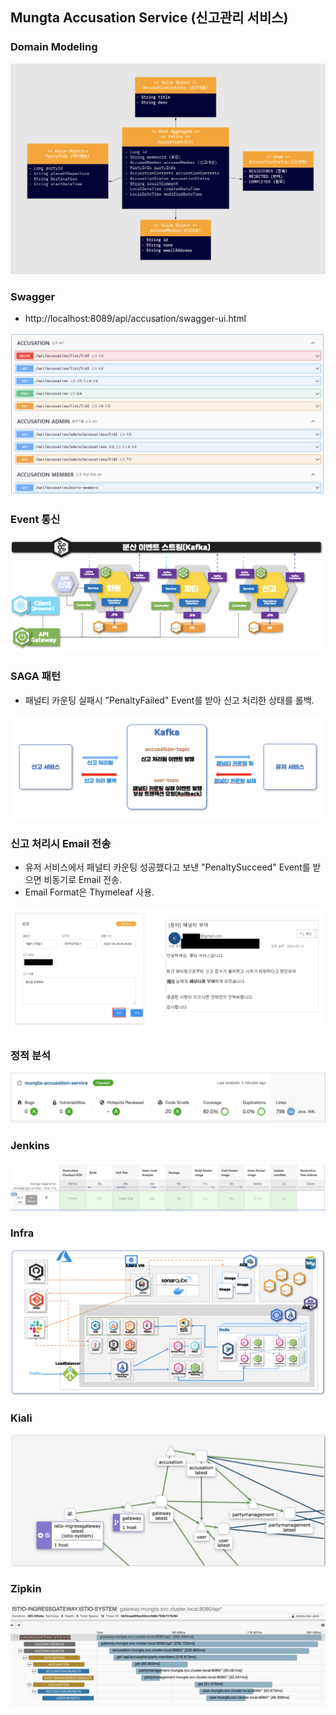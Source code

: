 ## Mungta Accusation Service (신고관리 서비스)

### Domain Modeling

![domain_modeling](./img/domain_modeling.png)



### Swagger

- http://localhost:8089/api/accusation/swagger-ui.html

![swagger](./img/swagger.png)



### Event 통신

![event](./img/event.png)



### SAGA 패턴

- 패널티 카운팅 실패시 "PenaltyFailed" Event를 받아 신고 처리한 상태를 롤백.

![saga](./img/saga.png)

### 신고 처리시 Email 전송

- 유저 서비스에서 패널티 카운팅 성공했다고 보낸 "PenaltySucceed" Event를 받으면 비동기로 Email 전송.
- Email Format은 Thymeleaf 사용.

![email](./img/email.png)



### 정적 분석

![sonarqube](./img/sonarqube.png)



### Jenkins

![jenkins](./img/jenkins.png)



### Infra

![infra](./img/infra.png)



### Kiali

![kiali](./img/kiali.png)



### Zipkin

![zipkin](./img/zipkin.png)
